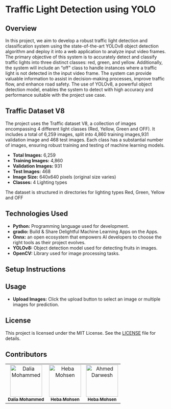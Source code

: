 # Traffic Light Detection using YOLO

## Overview
In this project, we aim to develop a robust traffic light detection and classification system using the state-of-the-art YOLOv8 object detection algorithm and deploy it into a web application to analyze input video frames. The primary objective of this system is to accurately detect and classify traffic lights into three distinct classes: red, green, and yellow. Additionally, the system will include an “off" class to handle instances where a traffic light is not detected in the input video frame.
The system can provide valuable information to assist in decision-making processes, improve traffic flow, and enhance road safety. The use of YOLOv8, a powerful object detection model, enables the system to detect with high accuracy and performance suitable with the project use case.


## Traffic Dataset V8

The project uses the Traffic dataset V8, a collection of images encompassing 4 different light classes (Red, Yellow, Green and OFF). It includes a total of 6,259 images, split into 4,860 training images,931 validation image and 468 test images. Each class has a substantial number of images, ensuring robust training and testing of machine learning models.

- **Total Images:** 6,259
- **Training Images:** 4,860
- **Validation Images:** 931
- **Test Images:** 468
- **Image Size:** 640x640 pixels (original size varies)
- **Classes:** 4 Lighting types

The dataset is structured in directories for lighting types Red, Green, Yellow and OFF

## Technologies Used

- **Python:** Programming language used for development.
- **gradio:** Build & Share Delightful Machine Learning Apps on the Apps.
- **Onnx:** an open ecosystem that empowers AI developers to choose the right tools as their project evolves.
- **YOLOv8:** Object detection model used for detecting fruits in images.
- **OpenCV:** Library used for image processing tasks.

## Setup Instructions


## Usage

- **Upload Images:** Click the upload button to select an image or multiple images for prediction.


## License

This project is licensed under the MIT License. See the [LICENSE](LICENSE) file for details.



## Contributors
<table align="center">
  <tr>
    <td align="center">
    <a href="https://www.linkedin.com/in/daliaelsayed1" target="_black">
    <img src="https://avatars.githubusercontent.com/u/34817624?v=4" width="100px;" alt="Dalia Mohammed"/>
    <br />
      <a href="https://www.linkedin.com/in/heba-mohsen-0346241b1/" target="_black">
    <sub><b>Dalia Mohammed</b></sub></a>
    </td>   
    <td align="center">
    <a href="https://www.linkedin.com/in/heba-mohsen-0346241b1/" target="_black">
    <img src="https://github.com/Heba2424/Traffic_Light_Detevtion/assets/74387847/8908bf9c-9749-4527-a6fa-a7f4288d75d8" width="100px;" 
      height= "100" alt="Heba Mohsen"/>
    <br />
    <sub><b>Heba Mohsen</b></sub></a>
    </td>   
    <td align="center">
    <a href="https://www.linkedin.com/in/heba-mohsen-0346241b1/" target="_black">
    <img src="https://github.com/Heba2424/Traffic_Light_Detevtion/assets/74387847/a9891006-eb0e-458c-b904-a5dacdcd4991" width="100px;" 
      height= "100" alt="Ahmed Darwesh"/>
    <br />
    <sub><b>Heba Mohsen</b></sub></a>
    </td>   
  </tr>
 </table>





